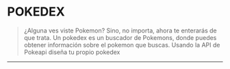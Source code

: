 # POKEDEX

>¿Alguna ves viste Pokemon? Sino, no importa, ahora te enterarás de que trata. Un pokedex es un buscador de Pokemons, donde puedes obtener información sobre el pokemon que buscas. Usando la API de Pokeapi diseña tu propio pokedex

***
